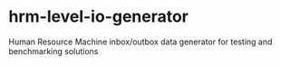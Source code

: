 # hrm-level-io-generator
Human Resource Machine inbox/outbox data generator for testing and benchmarking solutions
